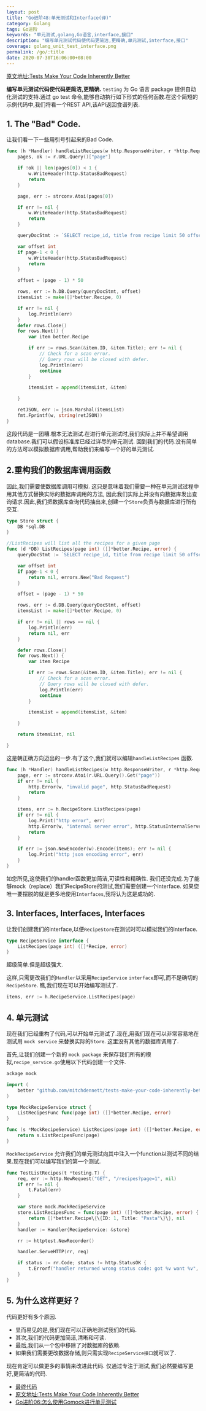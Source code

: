 ```yaml
---
layout: post
title: "Go进阶48:单元测试和Interface(译)"
category: Golang
tags: Go进阶 
keywords: "单元测试,golang,Go语言,interface,接口"
description: "编写单元测试代码使代码更简洁,更精确,单元测试,interface,接口"
coverage: golang_unit_test_interface.png
permalink: /go/:title
date: 2020-07-30T16:06:00+08:00
---
```


[原文地址:Tests Make Your Code Inherently Better](https://www.mitchdennett.com/tests-make-your-code-inherently-better/)

**编写单元测试代码使代码更简洁,更精确.**
`testing` 为 Go 语言 package 提供自动化测试的支持.通过 go test 命令,能够自动执行如下形式的任何函数.在这个简短的示例代码中,我们将看一个REST API,该API返回食谱列表.

## 1. The "Bad" Code.

让我们看一下一些用引号引起来的Bad Code.

```go
func (h *Handler) handleListRecipes(w http.ResponseWriter, r *http.Request) {
	pages, ok := r.URL.Query()["page"]

	if !ok || len(pages[0]) < 1 {
		w.WriteHeader(http.StatusBadRequest)
		return
	}

	page, err := strconv.Atoi(pages[0])

	if err != nil {
		w.WriteHeader(http.StatusBadRequest)
		return
	}

	queryDocStmt := `SELECT recipe_id, title from recipe limit 50 offset $1`

	var offset int
	if page-1 < 0 {
		w.WriteHeader(http.StatusBadRequest)
		return
	}

	offset = (page - 1) * 50

	rows, err := h.DB.Query(queryDocStmt, offset)
	itemsList := make([]*better.Recipe, 0)

	if err != nil {
		log.Println(err)
	}
	defer rows.Close()
	for rows.Next() {
		var item better.Recipe

		if err := rows.Scan(&item.ID, &item.Title); err != nil {
			// Check for a scan error.
			// Query rows will be closed with defer.
			log.Println(err)
			continue
		}

		itemsList = append(itemsList, &item)

	}

	retJSON, err := json.Marshal(itemsList)
	fmt.Fprintf(w, string(retJSON))
}
```

这段代码是一团糟.根本无法测试.在进行单元测试时,我们实际上并不希望调用database.我们可以假设标准库已经过详尽的单元测试.
回到我们的代码.没有简单的方法可以模拟数据库调用,帮助我们来编写一个好的单元测试.

## 2.重构我们的数据库调用函数

因此,我们需要使数据库调用可模拟.
这只是意味着我们需要一种在单元测试过程中用其他方式替换实际的数据库调用的方法,
因此我们实际上并没有向数据库发出查询请求.因此,我们把数据库查询代码抽出来,创建一个`Store`负责与数据库进行所有交互.

```go
type Store struct {
	DB *sql.DB
}

//ListRecipes will list all the recipes for a given page
func (d *DB) ListRecipes(page int) ([]*better.Recipe, error) {
	queryDocStmt := `SELECT recipe_id, title from recipe limit 50 offset $1`

	var offset int
	if page-1 < 0 {
		return nil, errors.New("Bad Request")
	}

	offset = (page - 1) * 50

	rows, err := d.DB.Query(queryDocStmt, offset)
	itemsList := make([]*better.Recipe, 0)

	if err != nil || rows == nil {
		log.Println(err)
		return nil, err
	}

	defer rows.Close()
	for rows.Next() {
		var item Recipe

		if err := rows.Scan(&item.ID, &item.Title); err != nil {
			// Check for a scan error.
			// Query rows will be closed with defer.
			log.Println(err)
			continue
		}

		itemsList = append(itemsList, &item)

	}

	return itemsList, nil

}
```

这是朝正确方向迈出的一步.有了这个,我们就可以编辑`handleListRecipes` 函数.

```go
func (h *Handler) handleListRecipes(w http.ResponseWriter, r *http.Request) {
	page, err := strconv.Atoi(r.URL.Query().Get("page"))
	if err != nil {
		http.Error(w, "invalid page", http.StatusBadRequest)
		return
	}

	items, err := h.RecipeStore.ListRecipes(page)
	if err != nil {
		log.Print("http error", err)
		http.Error(w, "internal server error", http.StatusInternalServerError)
		return
	}

	if err := json.NewEncoder(w).Encode(items); err != nil {
		log.Print("http json encoding error", err)
	}
}
```

如您所见,这使我们的handler函数更加简洁,可读性和精确性.
我们还没完成.为了能够mock（replace）我们RecipeStore的测试,我们需要创建一个interface.
如果您唯一要摆脱的就是更多地使用`Interfaces`,我将认为这是成功的.

## 3. Interfaces, Interfaces, Interfaces

让我们创建我们的interface,以便`RecipeStore`在测试时可以模拟我们的interface.

```go
type RecipeService interface {
	ListRecipes(page int) ([]*Recipe, error)
}
```

超级简单.但是超级强大.

这样,只需更改我们的`Handler`以采用`RecipeService` `interface`即可,而不是确切的 `RecipeStore`.
瞧,我们现在可以开始编写测试了.

```go
items, err := h.RecipeService.ListRecipes(page)
```

## 4. 单元测试

现在我们已经重构了代码,可以开始单元测试了.现在,用我们现在可以非常容易地在测试用 `mock service` 来替换实际的`Store`.
这里没有其他的数据库调用了.

首先,让我们创建一个新的 `mock package` 来保存我们所有的模拟,`recipe_service.go`使用以下代码创建一个文件.

```go
ackage mock

import (
	better "github.com/mitchdennett/tests-make-your-code-inherently-better"
)

type MockRecipeService struct {
	ListRecipesFunc func(page int) ([]*better.Recipe, error)
}

func (s *MockRecipeService) ListRecipes(page int) ([]*better.Recipe, error) {
	return s.ListRecipesFunc(page)
}
```

`MockRecipeService` 允许我们的单元测试向其中注入一个function以测试不同的结果.现在我们可以编写我们的第一个测试.

```go
func TestListRecipes(t *testing.T) {
	req, err := http.NewRequest("GET", "/recipes?page=1", nil)
	if err != nil {
		t.Fatal(err)
	}

	var store mock.MockRecipeService
	store.ListRecipesFunc = func(page int) ([]*better.Recipe, error) {
		return []*better.Recipe\{\{ID: 1, Title: "Pasta"\}\}, nil
	}
	handler := Handler{RecipeService: &store}

	rr := httptest.NewRecorder()

	handler.ServeHTTP(rr, req)

	if status := rr.Code; status != http.StatusOK {
		t.Errorf("handler returned wrong status code: got %v want %v", status, http.StatusOK)
	}
}
```

## 5. 为什么这样更好？

代码更好有多个原因.

- 显而易见的是,我们现在可以正确地测试我们的代码.
- 其次,我们的代码更加简洁,清晰和可读.
- 最后,我们从一个包中移除了对数据库的依赖.
- 如果我们需要更改数据存储,则只需实现`RecipeService接口`就可以了.

现在肯定可以做更多的事情来改进此代码.
仅通过专注于测试,我们必然要编写更好,更简洁的代码.

- [最终代码](https://github.com/mitchdennett/tests-make-your-code-inherently-better)
- [原文地址:Tests Make Your Code Inherently Better](https://www.mitchdennett.com/tests-make-your-code-inherently-better/)
- [Go进阶06:怎么使用Gomock进行单元测试](/2018/12/26/golang-gomock-unit-test)